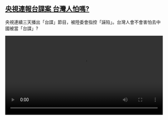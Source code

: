 <!--1602770044000-->
[央視連報台諜案 台灣人怕嗎?](https://www.dw.com/zh/%E5%A4%AE%E8%A6%96%E9%80%A3%E5%A0%B1%E5%8F%B0%E8%AB%9C%E6%A1%88%20%E5%8F%B0%E7%81%A3%E4%BA%BA%E6%80%95%E5%97%8E?/a-55286996)
------

<p>央視連續三天播出「台諜」節目，被陸委會指控「誣陷」。台灣人會不會害怕去中國被當「台諜」? </small></p><video src="https://tvdownloaddw-a.akamaihd.net/dwtv_video/flv/vdt_zh/2020/bchi201015_001_eb9edmarketspy2_sd_sor.mp4" controls style="width:100%"></video>

